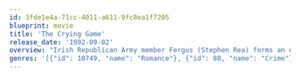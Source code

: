 ```yaml
---
id: 3fde1e4a-71cc-4011-a611-9fc8ea1f7205
blueprint: movie
title: 'The Crying Game'
release_date: '1992-09-02'
overview: "Irish Republican Army member Fergus (Stephen Rea) forms an unexpected bond with Jody (Forest Whitaker), a kidnapped British soldier in his custody, despite the warnings of fellow IRA members Jude (Miranda Richardson) and Maguire (Adrian Dunbar). Jody makes Fergus promise he'll visit his girlfriend, Dil (Jaye Davidson), in London, and when Fergus flees to the city, he seeks her out. Hounded by his former IRA colleagues, he finds himself increasingly drawn to the enigmatic, and surprising, Dil."
genres: '[{"id": 10749, "name": "Romance"}, {"id": 80, "name": "Crime"}, {"id": 18, "name": "Drama"}, {"id": 53, "name": "Thriller"}]'
---
```


